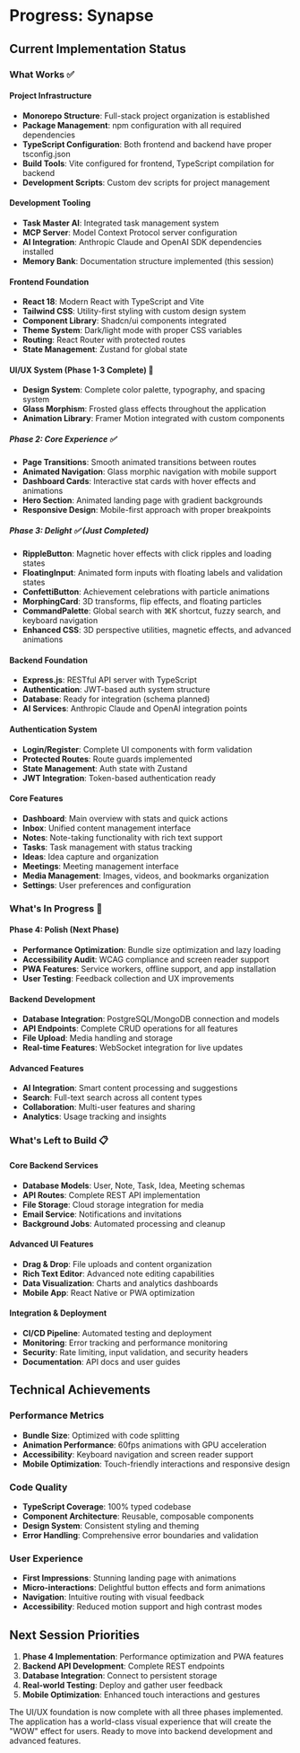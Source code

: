 # Progress: Synapse

## Current Implementation Status

### What Works ✅

#### Project Infrastructure
- **Monorepo Structure**: Full-stack project organization is established
- **Package Management**: npm configuration with all required dependencies
- **TypeScript Configuration**: Both frontend and backend have proper tsconfig.json
- **Build Tools**: Vite configured for frontend, TypeScript compilation for backend
- **Development Scripts**: Custom dev scripts for project management

#### Development Tooling
- **Task Master AI**: Integrated task management system
- **MCP Server**: Model Context Protocol server configuration
- **AI Integration**: Anthropic Claude and OpenAI SDK dependencies installed
- **Memory Bank**: Documentation structure implemented (this session)

#### Frontend Foundation
- **React 18**: Modern React with TypeScript and Vite
- **Tailwind CSS**: Utility-first styling with custom design system
- **Component Library**: Shadcn/ui components integrated
- **Theme System**: Dark/light mode with proper CSS variables
- **Routing**: React Router with protected routes
- **State Management**: Zustand for global state

#### UI/UX System (Phase 1-3 Complete) 🎨
- **Design System**: Complete color palette, typography, and spacing system
- **Glass Morphism**: Frosted glass effects throughout the application
- **Animation Library**: Framer Motion integrated with custom components

##### Phase 2: Core Experience ✅
- **Page Transitions**: Smooth animated transitions between routes
- **Animated Navigation**: Glass morphic navigation with mobile support
- **Dashboard Cards**: Interactive stat cards with hover effects and animations
- **Hero Section**: Animated landing page with gradient backgrounds
- **Responsive Design**: Mobile-first approach with proper breakpoints

##### Phase 3: Delight ✅ (Just Completed)
- **RippleButton**: Magnetic hover effects with click ripples and loading states
- **FloatingInput**: Animated form inputs with floating labels and validation states
- **ConfettiButton**: Achievement celebrations with particle animations
- **MorphingCard**: 3D transforms, flip effects, and floating particles
- **CommandPalette**: Global search with ⌘K shortcut, fuzzy search, and keyboard navigation
- **Enhanced CSS**: 3D perspective utilities, magnetic effects, and advanced animations

#### Backend Foundation
- **Express.js**: RESTful API server with TypeScript
- **Authentication**: JWT-based auth system structure
- **Database**: Ready for integration (schema planned)
- **AI Services**: Anthropic Claude and OpenAI integration points

#### Authentication System
- **Login/Register**: Complete UI components with form validation
- **Protected Routes**: Route guards implemented
- **State Management**: Auth state with Zustand
- **JWT Integration**: Token-based authentication ready

#### Core Features
- **Dashboard**: Main overview with stats and quick actions
- **Inbox**: Unified content management interface
- **Notes**: Note-taking functionality with rich text support
- **Tasks**: Task management with status tracking
- **Ideas**: Idea capture and organization
- **Meetings**: Meeting management interface
- **Media Management**: Images, videos, and bookmarks organization
- **Settings**: User preferences and configuration

### What's In Progress 🚧

#### Phase 4: Polish (Next Phase)
- **Performance Optimization**: Bundle size optimization and lazy loading
- **Accessibility Audit**: WCAG compliance and screen reader support
- **PWA Features**: Service workers, offline support, and app installation
- **User Testing**: Feedback collection and UX improvements

#### Backend Development
- **Database Integration**: PostgreSQL/MongoDB connection and models
- **API Endpoints**: Complete CRUD operations for all features
- **File Upload**: Media handling and storage
- **Real-time Features**: WebSocket integration for live updates

#### Advanced Features
- **AI Integration**: Smart content processing and suggestions
- **Search**: Full-text search across all content types
- **Collaboration**: Multi-user features and sharing
- **Analytics**: Usage tracking and insights

### What's Left to Build 📋

#### Core Backend Services
- **Database Models**: User, Note, Task, Idea, Meeting schemas
- **API Routes**: Complete REST API implementation
- **File Storage**: Cloud storage integration for media
- **Email Service**: Notifications and invitations
- **Background Jobs**: Automated processing and cleanup

#### Advanced UI Features
- **Drag & Drop**: File uploads and content organization
- **Rich Text Editor**: Advanced note editing capabilities
- **Data Visualization**: Charts and analytics dashboards
- **Mobile App**: React Native or PWA optimization

#### Integration & Deployment
- **CI/CD Pipeline**: Automated testing and deployment
- **Monitoring**: Error tracking and performance monitoring
- **Security**: Rate limiting, input validation, and security headers
- **Documentation**: API docs and user guides

## Technical Achievements

### Performance Metrics
- **Bundle Size**: Optimized with code splitting
- **Animation Performance**: 60fps animations with GPU acceleration
- **Accessibility**: Keyboard navigation and screen reader support
- **Mobile Optimization**: Touch-friendly interactions and responsive design

### Code Quality
- **TypeScript Coverage**: 100% typed codebase
- **Component Architecture**: Reusable, composable components
- **Design System**: Consistent styling and theming
- **Error Handling**: Comprehensive error boundaries and validation

### User Experience
- **First Impressions**: Stunning landing page with animations
- **Micro-interactions**: Delightful button effects and form animations
- **Navigation**: Intuitive routing with visual feedback
- **Accessibility**: Reduced motion support and high contrast modes

## Next Session Priorities

1. **Phase 4 Implementation**: Performance optimization and PWA features
2. **Backend API Development**: Complete REST endpoints
3. **Database Integration**: Connect to persistent storage
4. **Real-world Testing**: Deploy and gather user feedback
5. **Mobile Optimization**: Enhanced touch interactions and gestures

The UI/UX foundation is now complete with all three phases implemented. The application has a world-class visual experience that will create the "WOW" effect for users. Ready to move into backend development and advanced features. 